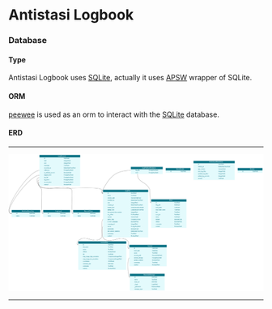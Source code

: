 # Antistasi Logbook



### Database

#### Type

Antistasi Logbook uses [SQLite](https://www.sqlite.org), actually it uses [APSW](https://github.com/rogerbinns/apsw) wrapper of SQLite.


#### ORM

[peewee](https://github.com/coleifer/peewee) is used as an orm to interact with the [SQLite](https://www.sqlite.org) database.

#### ERD

---

![Database ER-Diagram](./docs/images/erd.png)

---